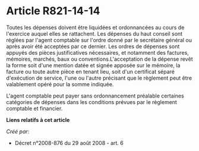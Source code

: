 # Article R821-14-14

Toutes les dépenses doivent être liquidées et ordonnancées au cours de l'exercice auquel elles se rattachent. Les dépenses du
haut conseil sont réglées par l'agent comptable sur l'ordre donné par le secrétaire général ou après avoir été acceptées par
ce dernier. Les ordres de dépenses sont appuyés des pièces justificatives nécessaires, et notamment des factures, mémoires,
marchés, baux ou conventions.L'acceptation de la dépense revêt la forme soit d'une mention datée et signée apposée sur le
mémoire, la facture ou toute autre pièce en tenant lieu, soit d'un certificat séparé d'exécution de service, l'une ou l'autre
précisant que le règlement peut être valablement opéré pour la somme indiquée. 

L'agent comptable peut payer sans ordonnancement préalable certaines catégories de dépenses dans les conditions prévues par
le règlement comptable et financier.

**Liens relatifs à cet article**

_Créé par_:

  - Décret n°2008-876 du 29 août 2008 - art. 6
